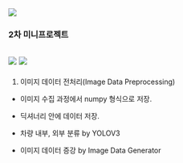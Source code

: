 <img src="https://capsule-render.vercel.app/api?type=waving&color=auto&height=200&section=header&text=2ndMiniProject&fontSize=90" />

### 2차 미니프로젝트

<img src="https://img.shields.io/badge/Python-3776AB?style=flat&logo=Python&logoColor=white"/> <img src="https://img.shields.io/badge/Jupyter-F37626?style=flat&logo=Jupyter&logoColor=white"/>
---

1. 이미지 데이터 전처리(Image Data Preprocessing)
 
 + 이미지 수집 과정에서 numpy 형식으로 저장.
 
 + 딕셔너리 안에 데이터 저장.
 
 + 차량 내부, 외부 분류 by YOLOV3
 
 + 이미지 데이터 증강 by Image Data Generator
